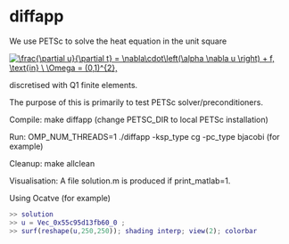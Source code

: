 # diffapp
We use PETSc to solve the heat equation in the unit square

<a href="https://www.codecogs.com/eqnedit.php?latex=\frac{\partial&space;u}{\partial&space;t}&space;=&space;\nabla\cdot\left(\alpha&space;\nabla&space;u&space;\right)&space;&plus;&space;f,&space;\text{in}&space;\&space;\Omega&space;=&space;(0,1)^{2}," target="_blank"><img src="https://latex.codecogs.com/gif.latex?\frac{\partial&space;u}{\partial&space;t}&space;=&space;\nabla\cdot\left(\alpha&space;\nabla&space;u&space;\right)&space;&plus;&space;f,&space;\text{in}&space;\&space;\Omega&space;=&space;(0,1)^{2}," title="\frac{\partial u}{\partial t} = \nabla\cdot\left(\alpha \nabla u \right) + f, \text{in} \ \Omega = (0,1)^{2}," /></a>

discretised with Q1 finite elements.

The purpose of this is primarily to test PETSc solver/preconditioners.

Compile: make diffapp (change PETSC_DIR to local PETSc installation)

Run: OMP_NUM_THREADS=1 ./diffapp -ksp_type cg -pc_type bjacobi (for example)

Cleanup: make allclean

Visualisation: A file solution.m is produced if print_matlab=1. 

Using Ocatve (for example)

```matlab
>> solution
>> u = Vec_0x55c95d13fb60_0 ;
>> surf(reshape(u,250,250)); shading interp; view(2); colorbar
```


